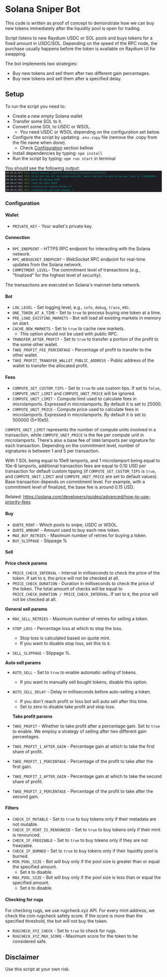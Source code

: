 # Solana Sniper Bot

This code is written as proof of concept to demonstrate how we can buy new tokens immediately after the liquidity pool is open for trading.

Script listens to new Raydium USDC or SOL pools and buys tokens for a fixed amount in USDC/SOL. Depending on the speed of the RPC node, the purchase usually happens before the token is available on Raydium UI for swapping.

The bot implements two strategies:

- Buy new tokens and sell them after two different gain percentages.
- Buy new tokens and sell them after a specified delay.

## Setup

To run the script you need to:

- Create a new empty Solana wallet
- Transfer some SOL to it.
- Convert some SOL to USDC or WSOL.
  - You need USDC or WSOL depending on the configuration set below.
- Configure the script by updating `.env.copy` file (remove the .copy from the file name when done).
  - Check [Configuration](#configuration) section bellow
- Install dependencies by typing: `npm install`
- Run the script by typing: `npm run start` in terminal

You should see the following output:
![output](readme/output.png)

### Configuration

#### Wallet

- `PRIVATE_KEY` - Your wallet's private key.

#### Connection

- `RPC_ENDPOINT` - HTTPS RPC endpoint for interacting with the Solana network.
- `RPC_WEBSOCKET_ENDPOINT` - WebSocket RPC endpoint for real-time updates from the Solana network.
- `COMMITMENT_LEVEL`- The commitment level of transactions (e.g., "finalized" for the highest level of security).

The transactions are executed on Solana's mainnet-beta network.

#### Bot

- `LOG_LEVEL` - Set logging level, e.g., `info`, `debug`, `trace`, etc.
- `ONE_TOKEN_AT_A_TIME` - Set to `true` to process buying one token at a time.
- `PRE_LOAD_EXISTING_MARKETS` - Bot will load all existing markets in memory on start.
- `CACHE_NEW_MARKETS` - Set to `true` to cache new markets.
  - This option should not be used with public RPC.
- `TRANSFER_AFTER_PROFIT` - Set to `true` to transfer a portion of the profit to the some other wallet.
- `TAKE_PROFIT_FEE_PERCENTAGE` - Percentage of profit to transfer to the other wallet.
- `TAKE_PROFIT_TRANSFER_WALLET_PUBLIC_ADDRESS` - Public address of the wallet to transfer the allocated profit.

#### Fees

- `COMPUTE_SET_CUSTOM_TIPS` - Set to `true` to use custom tips. If set to `false`, `COMPUTE_UNIT_LIMIT` and `COMPUTE_UNIT_PRICE` will be ignored.
- `COMPUTE_UNIT_LIMIT` - Compute limit used to calculate fees in microlamports. Expressed in microlamports. By default it is set to 25000.
- `COMPUTE_UNIT_PRICE` - Compute price used to calculate fees in microlamports. Expressed in microlamports. By default it is set to 500000 (5\*10e5).

`COMPUTE_UNIT_LIMIT` represents the number of compute units involved in a transaction, while `COMPUTE_UNIT_PRICE` is the fee per compute unit in microlamports. There's also a base fee of `5000` lamports per signature for each transaction. Depending on the commitment level, number of signatures is between 1 and 5 per transaction.

With 1 SOL being equal to 10e9 lamports, and 1 microlamport being equal to 10e-6 lamports, additional transaction fees are equal to 0.10 USD per transaction for default custom tipping (if `COMPUTE_SET_CUSTOM_TIPS` is `true`, and `COMPUTE_UNIT_LIMIT` and `COMPUTE_UNIT_PRICE` are set to default values). Base transaction depends on commitment level. For example, with a commitment level of finalized, the base fee is around 0.15 USD.

Related: https://solana.com/developers/guides/advanced/how-to-use-priority-fees

#### Buy

- `QUOTE_MINT` - Which pools to snipe, USDC or WSOL.
- `QUOTE_AMOUNT` - Amount used to buy each new token.
- `MAX_BUY_RETRIES` - Maximum number of retries for buying a token.
- `BUY_SLIPPAGE` - Slippage %

#### Sell

**Price check params**

- `PRICE_CHECK_INTERVAL` - Interval in milliseconds to check the price of the token. If set to `0`, the price will not be checked at all.
- `PRICE_CHECK_DURATION` - Duration in milliseconds to check the price of the token. The total amount of checks will be equal to `PRICE_CHECK_DURATION / PRICE_CHECK_INTERVAL`. If set to `0`, the price will not be checked at all.

**General sell params**

- `MAX_SELL_RETRIES` - Maximum number of retries for selling a token.
- `STOP_LOSS` - Percentage loss at which to stop the loss.

  - Stop loss is calculated based on quote mint.
  - If you want to disable stop loss, set this to `0`.

- `SELL_SLIPPAGE` - Slippage %.

**Auto sell params**

- `AUTO_SELL` - Set to `true` to enable automatic selling of tokens.
  - If you want to manually sell bought tokens, disable this option.
- `AUTO_SELL_DELAY` - Delay in milliseconds before auto-selling a token.

  - If you don't reach profit or loss bot will auto sell after this time.
  - Set to zero to disable take profit and stop loss.

  **Take profit params**

- `TAKE_PROFIT` - Whether to take profit after a percentage gain. Set to `true` to enable. We employ a strategy of selling after two different gain percentages.
- `TAKE_PROFIT_1_AFTER_GAIN` - Percentage gain at which to take the first share of profit.
- `TAKE_PROFIT_1_PERCENTAGE` - Percentage of the profit to take after the first gain.
- `TAKE_PROFIT_2_AFTER_GAIN` - Percentage gain at which to take the second share of profit.
- `TAKE_PROFIT_2_PERCENTAGE` - Percentage of the profit to take after the second gain.

#### Filters

- `CHECK_IF_MUTABLE` - Set to `true` to buy tokens only if their metadata are not mutable.
- `CHECK_IF_MINT_IS_RENOUNCED` - Set to `true` to buy tokens only if their mint is renounced.
- `CHECK_IF_FREEZABLE` - Set to `true` to buy tokens only if they are not freezable.
- `CHECK_IF_BURNED` - Set to `true` to buy tokens only if their liquidity pool is burned.
- `MIN_POOL_SIZE` - Bot will buy only if the pool size is greater than or equal the specified amount.
  - Set `0` to disable.
- `MAX_POOL_SIZE` - Bot will buy only if the pool size is less than or equal the specified amount.
  - Set `0` to disable.

#### Checking for rugs

For checking rugs, we use rugcheck.xyz API. For every mint address, we check the coin rugcheck safety score. If the score is more than the specified threshold, the bot will not buy the token.

- `RUGCHECK_XYZ_CHECK` - Set to `true` to check for rugs.
- `RUGCHECK_XYZ_MAX_SCORE` - Maximum score for the token to be considered safe.

## Disclaimer

Use this script at your own risk.
